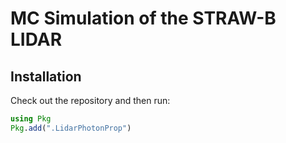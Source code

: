 # MC Simulation of the STRAW-B LIDAR

## Installation
Check out the repository and then run:
```julia
using Pkg
Pkg.add(".LidarPhotonProp")
```
